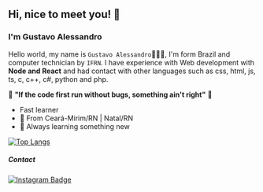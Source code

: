## Hi, nice to meet you! 👋

### I'm Gustavo Alessandro
Hello world, my name is ``Gustavo Alessandro``👨🏽‍💻, I'm form Brazil and  computer technician by ``IFRN``. I have experience with Web development with **Node and React** and had contact with other languages such as css, html, js, ts, c, c++, c#, python and php.

👾 **"If the code first run without bugs, something ain't right"** 🧩 

 - Fast learner
 - 📍 From Ceará-Mirim/RN | Natal/RN
 - 🎯 Always learning something new

[![Top Langs](https://github-readme-stats.vercel.app/api/top-langs/?username=anuraghazra&layout=compact)](https://github.com/gustavoUfrn/github-readme-stats)

##### Contact
[![Instagram Badge](https://camo.githubusercontent.com/995893e1a358c25b4713c038a26b475b1c2c29b3f1a154e8967ae1b790db5f61/68747470733a2f2f696d672e736869656c64732e696f2f62616467652f2d496e7374616772616d2d76696f6c65743f7374796c653d666c61742d737175617265266c6f676f3d496e7374616772616d266c6f676f436f6c6f723d7768697465266c696e6b3d68747470733a2f2f7777772e696e7374616772616d2e636f6d2f7061706f64656465762f)](https://www.instagram.com/taviinho.gus/)
